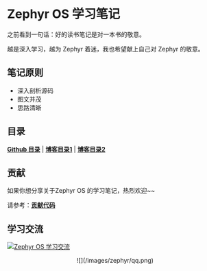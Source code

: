# Zephyr OS 学习笔记

之前看到一句话：好的读书笔记是对一本书的敬意。

越是深入学习，越为 Zephyr 着迷，我也希望献上自己对 Zephyr 的敬意。

## 笔记原则

- 深入剖析源码
- 图文并茂
- 思路清晰

## 目录


[**Github 目录**](SUMMARY.md) | [**博客目录1**](http://iot-fans.xyz/map/zephyr.html) | [**博客目录2**](http://iot-fans.coding.me/map/zephyr.html)

## 贡献
如果你想分享关于Zephyr OS 的学习笔记，热烈欢迎~~

请参考：[**贡献代码**](contribution/main.md)

## 学习交流

<a target="_blank" href="http://shang.qq.com/wpa/qunwpa?idkey=e1d7e615420bd3f43b23ac574614c95c8180ab2a8673eb21b486c32dedaf71f7"><img border="0" src="http://pub.idqqimg.com/wpa/images/group.png" alt="Zephyr OS 学习交流" title="Zephyr OS 学习交流"></a>

<center>![](/images/zephyr/qq.png)</center>